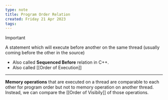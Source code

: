 ```yaml
---
type: note
title: Program Order Relation
created: Friday 21 Apr 2023
tags: 
---
```

> [!Important]
> A statement which will execute before another on the same thread (usually coming before the other in the source)
- Also called **Sequenced Before** relation in C++.
- Also called [[Order of Execution]]

---
**Memory operations** that are executed on a thread are comparable to each other for program order but not to memory operation on another thread. Instead, we can compare the [[Order of Visibily]] of those operations.